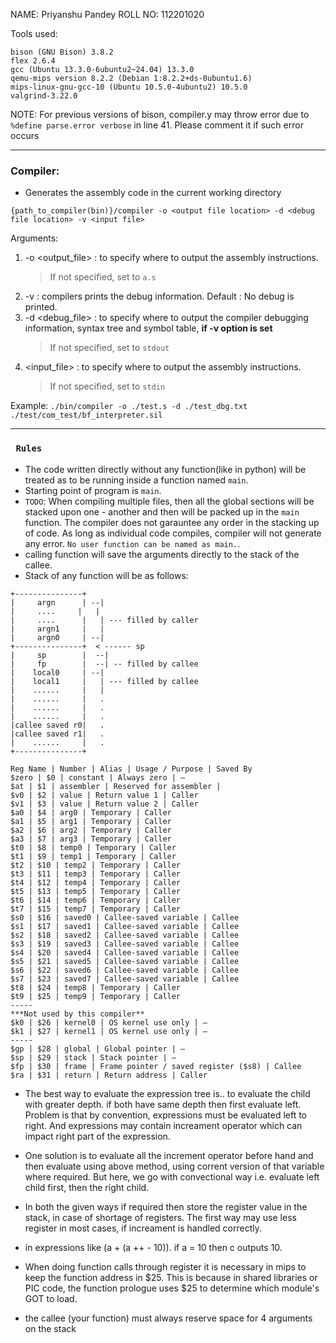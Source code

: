 NAME: Priyanshu Pandey
ROLL NO: 112201020

Tools used:
```CONFIG
bison (GNU Bison) 3.8.2
flex 2.6.4
gcc (Ubuntu 13.3.0-6ubuntu2~24.04) 13.3.0
qemu-mips version 8.2.2 (Debian 1:8.2.2+ds-0ubuntu1.6)
mips-linux-gnu-gcc-10 (Ubuntu 10.5.0-4ubuntu2) 10.5.0
valgrind-3.22.0
```

NOTE: For previous versions of bison, compiler.y may throw error due to 
`%define parse.error verbose` in line 41. 
Please comment it if such error occurs

---

### Compiler:

* Generates the assembly code in the current working directory

```
{path_to_compiler(bin)}/compiler -o <output file location> -d <debug file location> -v <input file>
```
Arguments:
1. -o <output_file> : to specify where to output the assembly instructions.
    > If not specified, set to `a.s`
2. -v : compilers prints the debug information. Default : No debug is printed.
3. -d <debug_file> : to specify where to output the compiler debugging information, syntax tree and symbol table, **if -v option is set**
    > If not specified, set to `stdout`
4. <input_file> : to specify where to output the assembly instructions.
    > If not specified, set to `stdin`

Example:
`./bin/compiler -o ./test.s -d ./test_dbg.txt ./test/com_test/bf_interpreter.sil`

---

### ``` Rules```
* The code written directly without any function(like in python) will be treated as to be running inside a function named `main`.
* Starting point of program is `main`.
* `TODO`: When compiling multiple files, then all the global sections will be stacked upon one - another and then will be packed up in the `main` function. The compiler does not garauntee any order in the stacking up of code. As long as individual code compiles, compiler will not generate any error. `No user function can be named as main.`. 
* calling function will save the arguments directly to the stack of the callee. 
* Stack of any function will be as follows:

```
+---------------+
|     argn      | --|
|     ....     |   |
|     ....      |   | --- filled by caller
|     argn1     |   |
|     argn0     | --|
+---------------+  < ------ sp
|     sp        |  --|
|     fp        |  --| -- filled by callee
|    local0     | --|
|    local1     |   | --- filled by callee
|    ......     |   |
|    ......     |   .
|    ......     |   .
|    ......     |   .
|callee saved r0|   .
|callee saved r1|   .
|    ......     |   .
+---------------+
```

```
Reg Name | Number | Alias | Usage / Purpose | Saved By
$zero | $0 | constant | Always zero | —
$at | $1 | assembler | Reserved for assembler |
$v0 | $2 | value | Return value 1 | Caller
$v1 | $3 | value | Return value 2 | Caller
$a0 | $4 | arg0 | Temporary | Caller
$a1 | $5 | arg1 | Temporary | Caller
$a2 | $6 | arg2 | Temporary | Caller
$a3 | $7 | arg3 | Temporary | Caller
$t0 | $8 | temp0 | Temporary | Caller
$t1 | $9 | temp1 | Temporary | Caller
$t2 | $10 | temp2 | Temporary | Caller
$t3 | $11 | temp3 | Temporary | Caller
$t4 | $12 | temp4 | Temporary | Caller
$t5 | $13 | temp5 | Temporary | Caller
$t6 | $14 | temp6 | Temporary | Caller
$t7 | $15 | temp7 | Temporary | Caller
$s0 | $16 | saved0 | Callee-saved variable | Callee
$s1 | $17 | saved1 | Callee-saved variable | Callee
$s2 | $18 | saved2 | Callee-saved variable | Callee
$s3 | $19 | saved3 | Callee-saved variable | Callee
$s4 | $20 | saved4 | Callee-saved variable | Callee
$s5 | $21 | saved5 | Callee-saved variable | Callee
$s6 | $22 | saved6 | Callee-saved variable | Callee
$s7 | $23 | saved7 | Callee-saved variable | Callee
$t8 | $24 | temp8 | Temporary | Caller
$t9 | $25 | temp9 | Temporary | Caller
----- 
***Not used by this compiler**
$k0 | $26 | kernel0 | OS kernel use only | —
$k1 | $27 | kernel1 | OS kernel use only | —
-----
$gp | $28 | global | Global pointer | —
$sp | $29 | stack | Stack pointer | —
$fp | $30 | frame | Frame pointer / saved register ($s8) | Callee
$ra | $31 | return | Return address | Caller

```

* The best way to evaluate the expression tree is.. to evaluate the child with greater depth. if both have same depth then first evaluate left.
Problem is that by convention, expressions must be evaluated left to right. And expressions may contain increament operator which can impact right part of the expression.

* One solution is to evaluate all the increment operator before hand and then evaluate using above method, using corrent version of that variable where required. But here, we go with convectional way i.e. evaluate left child first, then the right child.

* In both the given ways if required then store the register value in the stack, in case of shortage of registers. The first way may use less register in most cases, if increament is handled correctly.


* in expressions like (a + (a ++ - 10)). if a = 10 then c outputs  10. 

* When doing function calls through register it is necessary in mips to keep the function address in $25. This is because in shared libraries or PIC code, the function prologue uses $25 to determine which module's GOT to load.

* the callee (your function) must always reserve space for 4 arguments on the stack 